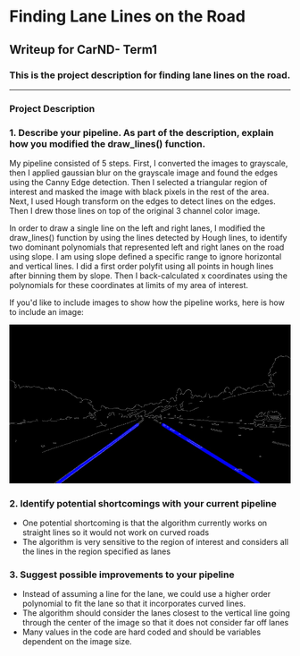 # **Finding Lane Lines on the Road** 

## Writeup for CarND- Term1

### This is the project description for finding lane lines on the road.

---

### Project Description

### 1. Describe your pipeline. As part of the description, explain how you modified the draw_lines() function.

My pipeline consisted of 5 steps. First, I converted the images to grayscale, then I applied gaussian blur on the grayscale image and found the edges using the Canny Edge detection. Then I selected a triangular region of interest and masked the image with black pixels in the rest of the area. Next, I used Hough transform on the edges to detect lines on the edges. Then I drew those lines on top of the original 3 channel color image.

In order to draw a single line on the left and right lanes, I modified the draw_lines() function by using the lines detected by Hough lines, to identify two dominant polynomials that represented left and right lanes on the road using slope. I am using slope defined a specific range to ignore horizontal and vertical lines. I did a first order polyfit using all points in hough lines after binning them by slope. Then I back-calculated x coordinates using the polynomials for these coordinates at limits of my area of interest. 

If you'd like to include images to show how the pipeline works, here is how to include an image: 

![Image](./test_images_output/solidYellowCurve.jpg)


### 2. Identify potential shortcomings with your current pipeline

* One potential shortcoming is that the algorithm currently works on straight lines so it would not work on curved roads
* The algorithm is very sensitive to the region of interest and considers all the lines in the region specified as lanes


### 3. Suggest possible improvements to your pipeline

* Instead of assuming a line for the lane, we could use a higher order polynomial to fit the lane so that it incorporates curved lines.
* The algorithm should consider the lanes closest to the vertical line going through the center of the image so that it does not consider far off lanes
* Many values in the code are hard coded and should be variables dependent on the image size.

